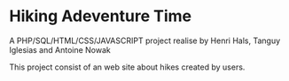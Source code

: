 # Hiking Adeventure Time

A PHP/SQL/HTML/CSS/JAVASCRIPT project realise by Henri Hals, Tanguy Iglesias and Antoine Nowak 

This project consist of an web site about hikes created by users.

